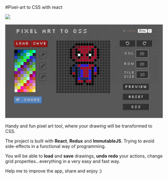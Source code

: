 #Pixel-art to CSS with react

<a target='_blank' href='http://www.recurse.com' title='Made at the Recurse Center'><img src='https://cloud.githubusercontent.com/assets/2883345/11325206/336ea5f4-9150-11e5-9e90-d86ad31993d8.png' height='20px'/></a>

![pixel-art-react](screenshots/screenshot1.png)

Handy and fun pixel art tool, where your drawing will be transformed to CSS.

The project is built with **React**, **Redux** and **ImmutableJS**. Trying to avoid side-effects in a functional way of programming.

You will be able to **load** and **save** drawings, **undo** **redo** your actions, change grid properties...everything in a very easy and fast way.  

Help me to improve the app, share and enjoy :)
